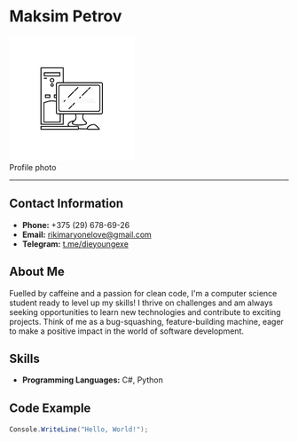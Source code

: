 # **Maksim Petrov**
![My photo](ic2.png)  
Profile photo

---
## __Contact Information__
- **Phone:** +375 (29) 678-69-26
- **Email:** [rikimaryonelove@gmail.com](rikimaryonelove@gmail.com)  
- **Telegram:** [t.me/dieyoungexe](t.me/dieyoungexe)  

## __About Me__
Fuelled by caffeine and a passion for clean code, I'm a computer science student ready to level up my skills! 
I thrive on challenges and am always seeking opportunities to learn new technologies and contribute to exciting projects. 
Think of me as a bug-squashing, feature-building machine, eager to make a positive impact in the world of software development.

## __Skills__
- **Programming Languages:** C#, Python

## __Code Example__
```csharp
Console.WriteLine("Hello, World!"); 

